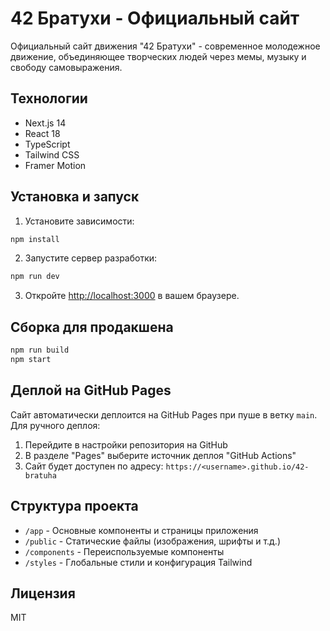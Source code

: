# 42 Братухи - Официальный сайт

Официальный сайт движения "42 Братухи" - современное молодежное движение, объединяющее творческих людей через мемы, музыку и свободу самовыражения.

## Технологии

- Next.js 14
- React 18
- TypeScript
- Tailwind CSS
- Framer Motion

## Установка и запуск

1. Установите зависимости:
```bash
npm install
```

2. Запустите сервер разработки:
```bash
npm run dev
```

3. Откройте [http://localhost:3000](http://localhost:3000) в вашем браузере.

## Сборка для продакшена

```bash
npm run build
npm start
```

## Деплой на GitHub Pages

Сайт автоматически деплоится на GitHub Pages при пуше в ветку `main`. Для ручного деплоя:

1. Перейдите в настройки репозитория на GitHub
2. В разделе "Pages" выберите источник деплоя "GitHub Actions"
3. Сайт будет доступен по адресу: `https://<username>.github.io/42-bratuha`

## Структура проекта

- `/app` - Основные компоненты и страницы приложения
- `/public` - Статические файлы (изображения, шрифты и т.д.)
- `/components` - Переиспользуемые компоненты
- `/styles` - Глобальные стили и конфигурация Tailwind

## Лицензия

MIT 